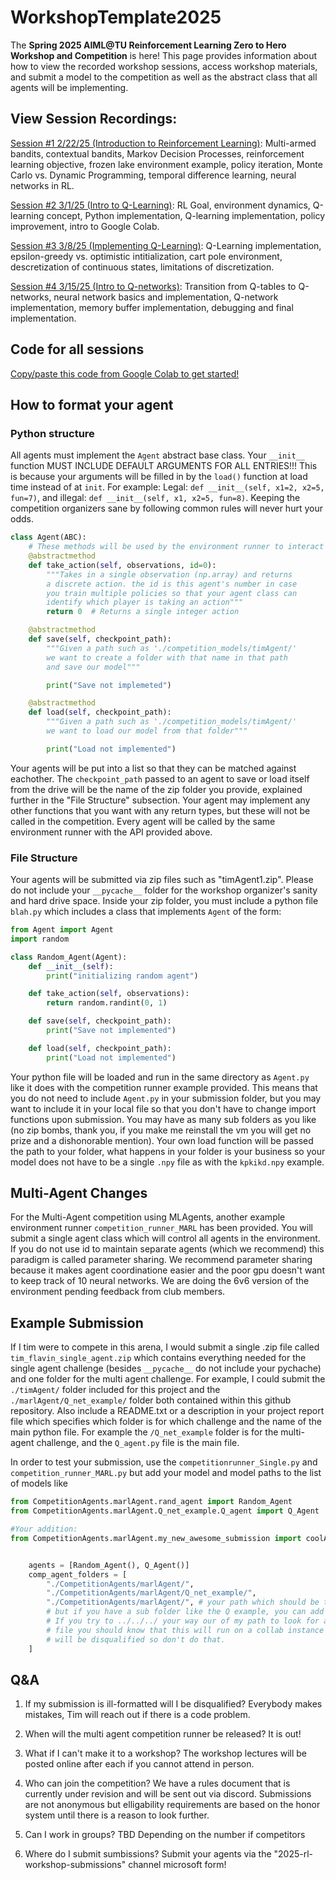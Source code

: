 # WorkshopTemplate2025
The **Spring 2025 AIML@TU Reinforcement Learning Zero to Hero Workshop and Competition** is here! This page provides information about how to view the recorded workshop sessions, access workshop materials, and submit a model to the competition as well as the abstract class that all agents will be implementing.


## View Session Recordings:

[Session #1 2/22/25 (Introduction to Reinforcement Learning)](https://app.bluedothq.com/preview/67ba0d4c6c00e2181fba914d): Multi-armed bandits, contextual bandits, Markov Decision Processes, reinforcement learning objective, frozen lake environment example, policy iteration, Monte Carlo vs. Dynamic Programming, temporal difference learning, neural networks in RL.

[Session #2 3/1/25 (Intro to Q-Learning)](https://app.bluedothq.com/preview/67c34acbb429ce84e208ba11): RL Goal, environment dynamics, Q-learning concept, Python implementation, Q-learning implementation, policy improvement, intro to Google Colab.

[Session #3 3/8/25 (Implementing Q-Learning)](https://app.bluedothq.com/preview/67cc82d7e070d428efa67aa9): Q-Learning implementation, epsilon-greedy vs. optimistic intitialization, cart pole environment, descretization of continuous states, limitations of discretization.

[Session #4 3/15/25 (Intro to Q-networks)](https://app.bluedothq.com/preview/67d5b31088f84dca4f17eb24): Transition from Q-tables to Q-networks, neural network basics and implementation, Q-network implementation, memory buffer implementation, debugging and final implementation.

## Code for all sessions
[Copy/paste this code from Google Colab to get started!](https://colab.research.google.com/drive/1jJOLOlI28JuhT1sGx6J-bsXNhL0oDOC7?usp=sharing)

## How to format your agent

### Python structure
All agents must implement the `Agent` abstract base class. Your `__init__` function MUST INCLUDE DEFAULT ARGUMENTS FOR ALL ENTRIES!!! This is because your arguments will be filled in by the `load()` function at load time instead of at `init`. For example: Legal: `def __init__(self, x1=2, x2=5, fun=7)`, and illegal: `def __init__(self, x1, x2=5, fun=8)`. Keeping the competition organizers sane by following common rules will never hurt your odds. 

```python
class Agent(ABC):
    # These methods will be used by the environment runner to interact with the agent.
    @abstractmethod
    def take_action(self, observations, id=0):
        """Takes in a single observation (np.array) and returns
        a discrete action. the id is this agent's number in case 
        you train multiple policies so that your agent class can
        identify which player is taking an action"""
        return 0  # Returns a single integer action

    @abstractmethod
    def save(self, checkpoint_path):
        """Given a path such as './competition_models/timAgent/'
        we want to create a folder with that name in that path
        and save our model"""

        print("Save not implemeted")

    @abstractmethod
    def load(self, checkpoint_path):
        """Given a path such as './competition_models/timAgent/'
        we want to load our model from that folder"""

        print("Load not implemented")
```

Your agents will be put into a list so that they can be matched against eachother. The `checkpoint_path` passed to an agent to save or load itself from the drive will be the name of the zip folder you provide, explained further in the "File Structure" subsection. Your agent may implement any other functions that you want with any return types, but these will not be called in the competition. Every agent will be called by the same environment runner with the API provided above.

### File Structure

Your agents will be submitted via zip files such as "timAgent1.zip". Please do not include your `__pycache__` folder for the workshop organizer's sanity and hard drive space. Inside your zip folder, you must include a python file `blah.py` which includes a class that implements `Agent` of the form: 

```python
from Agent import Agent
import random

class Random_Agent(Agent):
    def __init__(self):
        print("initializing random agent")

    def take_action(self, observations):
        return random.randint(0, 1)

    def save(self, checkpoint_path):
        print("Save not implemented")

    def load(self, checkpoint_path):
        print("Load not implemented")

```

Your python file will be loaded and run in the same directory as `Agent.py` like it does with the competition runner example provided. This means that you do not need to include `Agent.py` in your submission folder, but you may want to include it in your local file so that you don't have to change import functions upon submission. You may have as many sub folders as you like (no zip bombs, thank you, if you make me reinstall the vm you will get no prize and a dishonorable mention). Your own load function will be passed the path to your folder, what happens in your folder is your business so your model does not have to be a single `.npy` file as with the `kpkikd.npy` example. 

## Multi-Agent Changes

For the Multi-Agent competition using MLAgents, another example environment runner `competition_runner_MARL` has been provided. You will submit a single agent class which will control all agents in the environment. If you do not use id to maintain separate agents (which we recommend) this paradigm is called parameter sharing. We recommend parameter sharing because it makes agent coordinatione easier and the poor gpu doesn't want to keep track of 10 neural networks. We are doing the 6v6 version of the environment pending feedback from club members.

## Example Submission

If I tim were to compete in this arena, I would submit a single .zip file called `tim_flavin_single_agent.zip` which contains everything needed for the single agent challenge (besides `__pycache__` do not include your pychache) and one folder for the multi agent challenge. For example, I could submit the `./timAgent/` folder included for this project and the `./marlAgent/Q_net_example/` folder both contained within this github repository. Also include a README.txt or a description in your project report file which specifies which folder is for which challenge and the name of the main python file. For example the `/Q_net_example` folder is for the multi-agent challenge, and the `Q_agent.py` file is the main file. 

In order to test your submission, use the `competitionrunner_Single.py` and `competition_runner_MARL.py` but add your model and model paths to the list of models like 

```python
from CompetitionAgents.marlAgent.rand_agent import Random_Agent
from CompetitionAgents.marlAgent.Q_net_example.Q_agent import Q_Agent

#Your addition: 
from CompetitionAgents.marlAgent.my_new_awesome_submission import coolAgent


    agents = [Random_Agent(), Q_Agent()]
    comp_agent_folders = [
        "./CompetitionAgents/marlAgent/",
        "./CompetitionAgents/marlAgent/Q_net_example/",
        "./CompetitionAgents/marlAgent/", # your path which should be this,
        # but if you have a sub folder like the Q example, you can add more path
        # If you try to ../../../ your way our of my path to look for a passwords
        # file you should know that this will run on a collab instance and you
        # will be disqualified so don't do that.
    ]

```


## Q&A

1. If my submission is ill-formatted will I be disqualified? 
    Everybody makes mistakes, Tim will reach out if there is a code problem. 

2. When will the multi agent competition runner be released?
    It is out! 

3. What if I can't make it to a workshop?
    The workshop lectures will be posted online after each if you cannot attend in person. 

4. Who can join the competition?
    We have a rules document that is currently under revision and will be sent out via discord. Submissions are not anonymous but elligability requirements are based on the honor system until there is a reason to look further. 

5. Can I work in groups?
    TBD Depending on the number if competitors

6. Where do I submit sumbissions? 
    Submit your agents via the "2025-rl-workshop-submissions" channel microsoft form!